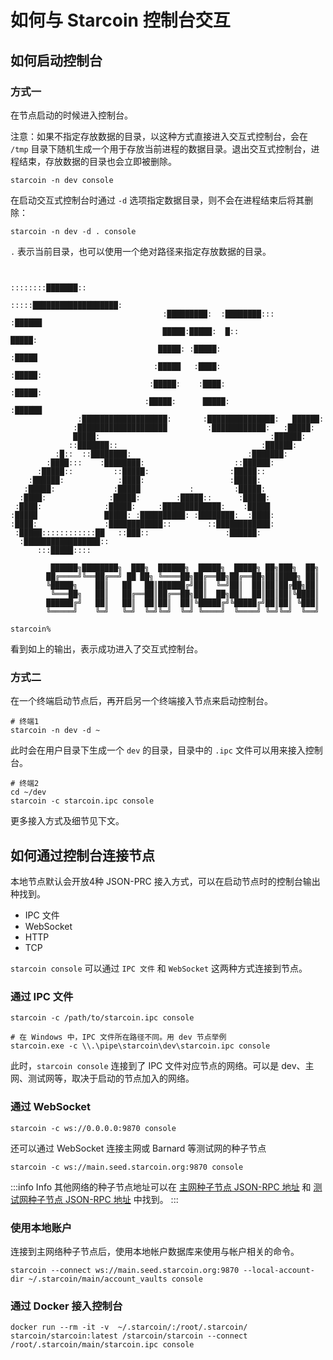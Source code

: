 # 如何与 Starcoin 控制台交互

## 如何启动控制台

### 方式一

在节点启动的时候进入控制台。

注意：如果不指定存放数据的目录，以这种方式直接进入交互式控制台，会在 `/tmp` 目录下随机生成一个用于存放当前进程的数据目录。退出交互式控制台，进程结束，存放数据的目录也会立即被删除。

```shell
starcoin -n dev console
```

在启动交互式控制台时通过 `-d` 选项指定数据目录，则不会在进程结束后将其删除：

```shell
starcoin -n dev -d . console
```

`.` 表示当前目录，也可以使用一个绝对路径来指定存放数据的目录。

```shell

                                                      ::::::::███████::
                                                :::::███████████████████:
                                  :█████████:  :████████:::        :██████
                                  █████:█████:  █::                  █████:
                                 █████: :█████:                     :█████
                                :█████   :████:                    :█████:
                               :█████:    :████:                  :█████:
                              :█████:      █████:               :██████
               :███████████████████:       :███████████████:   ██████:
              :████████████████████         :████████████:   :█████:
              █████:                                      :██████:
             ::███████::                                :██████:
          :█::  ::████████:                          :███████:
        :████:::    :████████:                    ::██████:
      :█████::         ::█████:                  :█████::
    :██████:            :████:                   :█████:
   :█████:             :█████           :         :█████:
  :████:              :█████:        :█████::      :█████:
 :████:              :█████:     :█████████████:    :█████
:█████               █████: :██████████: :████████:  :████:
:████:               :████████████::        ::████████████:
 :█████::::::::::::██   ::███::                 :██████:
  :█████████████████::
      :::█████::::

         ██████╗████████╗  ███╗  ██████╗  █████╗  █████╗ ██╗███╗  ██╗
        ██╔════╝╚══██╔══╝ ██ ██╗ ╚════██╗██╔══██╗██╔══██╗██║████╗ ██║
        ╚█████╗    ██║   ██   ██║██████╔╝██║  ╚═╝██║  ██║██║██╔██╗██║
         ╚═══██╗   ██║   ██╔══██║██╔══██╗██║  ██╗██║  ██║██║██║╚████║
        ██████╔╝   ██║   ██║  ██║██║  ██║╚█████╔╝╚█████╔╝██║██║ ╚███║
        ╚═════╝    ╚═╝   ╚═╝  ╚═╝╚═╝  ╚═╝ ╚════╝  ╚════╝ ╚═╝╚═╝  ╚══╝

starcoin%
```

看到如上的输出，表示成功进入了交互式控制台。

### 方式二

在一个终端启动节点后，再开启另一个终端接入节点来启动控制台。

```shell
# 终端1
starcoin -n dev -d ~
```

此时会在用户目录下生成一个 `dev` 的目录，目录中的 `.ipc` 文件可以用来接入控制台。

```shell
# 终端2
cd ~/dev
starcoin -c starcoin.ipc console
```

更多接入方式及细节见下文。

## 如何通过控制台连接节点

本地节点默认会开放4种 JSON-PRC 接入方式，可以在启动节点时的控制台输出种找到。

- IPC 文件
- WebSocket
- HTTP
- TCP

`starcoin console` 可以通过 `IPC 文件` 和 `WebSocket` 这两种方式连接到节点。

### 通过 IPC 文件

```shell
starcoin -c /path/to/starcoin.ipc console

# 在 Windows 中，IPC 文件所在路径不同。用 dev 节点举例 
starcoin.exe -c \\.\pipe\starcoin\dev\starcoin.ipc console
```

此时，`starcoin console` 连接到了 IPC 文件对应节点的网络。可以是 dev、主网、测试网等，取决于启动的节点加入的网络。

### 通过 WebSocket

```shell
starcoin -c ws://0.0.0.0:9870 console
```

还可以通过 WebSocket 连接主网或 Barnard 等测试网的种子节点

```shell
starcoin -c ws://main.seed.starcoin.org:9870 console
```

:::info Info
其他网络的种子节点地址可以在 [主网种子节点 JSON-RPC 地址](06-main-network.md#种子节点地址) 和 [测试网种子节点 JSON-RPC 地址](04-test-network.md#种子节点地址) 中找到。
:::

### 使用本地账户

连接到主网络种子节点后，使用本地帐户数据库来使用与帐户相关的命令。

```shell
starcoin --connect ws://main.seed.starcoin.org:9870 --local-account-dir ~/.starcoin/main/account_vaults console
```

### 通过 Docker 接入控制台

```shell
docker run --rm -it -v  ~/.starcoin/:/root/.starcoin/ starcoin/starcoin:latest /starcoin/starcoin --connect /root/.starcoin/main/starcoin.ipc console
```

